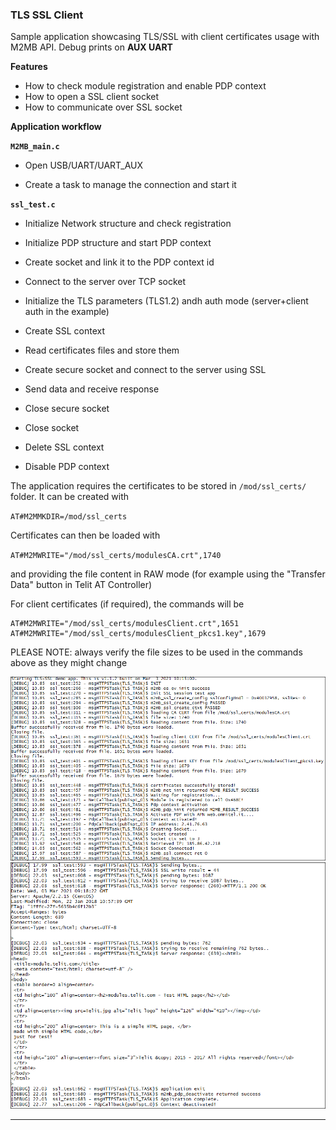 
### TLS SSL Client

Sample application showcasing TLS/SSL with client certificates usage with M2MB API. Debug prints on **AUX UART**


**Features**


- How to check module registration and enable PDP context
- How to open a SSL client socket
- How to communicate over SSL socket



**Application workflow**

**`M2MB_main.c`**

- Open USB/UART/UART_AUX

- Create a task to manage the connection and start it

 

**`ssl_test.c`**

- Initialize Network structure and check registration

- Initialize PDP structure and start PDP context

- Create socket and link it to the PDP context id

- Connect to the server over TCP socket

- Initialize the TLS parameters (TLS1.2) andh auth mode (server+client auth in the example)

- Create SSL context

- Read certificates files and store them

- Create secure socket and connect to the server using SSL

- Send data and receive response

- Close secure socket

- Close socket

- Delete SSL context

- Disable PDP context


The application requires the certificates to be stored in `/mod/ssl_certs/` folder. It can be created with 

`AT#M2MMKDIR=/mod/ssl_certs`

Certificates can then be loaded with

`AT#M2MWRITE="/mod/ssl_certs/modulesCA.crt",1740`

and providing the file content in RAW mode (for example using the "Transfer Data" button in Telit AT Controller)

For client certificates (if required), the commands will be

```
AT#M2MWRITE="/mod/ssl_certs/modulesClient.crt",1651
AT#M2MWRITE="/mod/ssl_certs/modulesClient_pkcs1.key",1679
```

PLEASE NOTE: always verify the file sizes to be used in the commands above as they might change

![](../../pictures/samples/tcp_ssl_client_bordered.png)
![](../../pictures/samples/tcp_ssl_client_2_bordered.png)

---------------------

